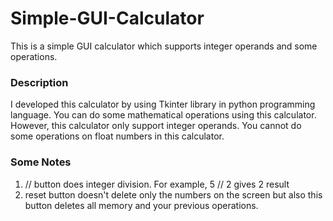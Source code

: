# Simple-GUI-Calculator
  This is a simple  GUI calculator which supports integer operands and some operations.
### Description
  I developed this calculator by using Tkinter library in python programming language. You can do some mathematical operations using this calculator. However, this calculator only  support integer operands. You cannot do some operations on float numbers in this calculator. </br>
### Some Notes
1. // button does integer division. For example, 5 // 2  gives 2 result 
2. reset button doesn't delete only the numbers on the screen but also this button deletes all memory and your previous operations. 
  
